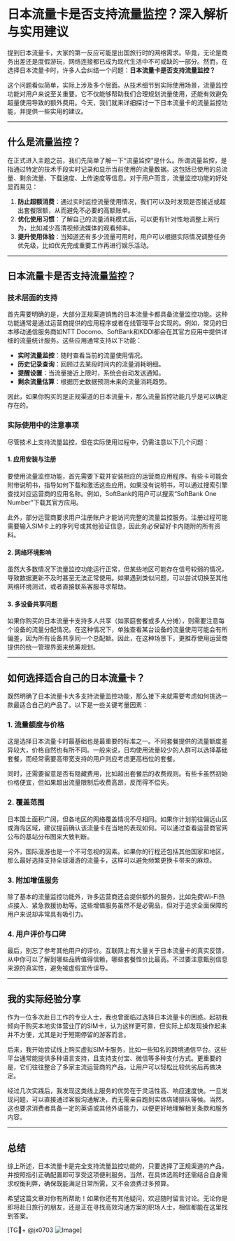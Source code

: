 # 日本流量卡是否支持流量监控？深入解析与实用建议

提到日本流量卡，大家的第一反应可能是出国旅行时的网络需求。毕竟，无论是商务出差还是度假游玩，网络连接都已成为现代生活中不可或缺的一部分。然而，在选择日本流量卡时，许多人会纠结一个问题：**日本流量卡是否支持流量监控？**

这个问题看似简单，实际上涉及多个层面。从技术细节到实际使用场景，流量监控功能对用户来说至关重要。它不仅能够帮助我们合理规划流量使用，还能有效避免超量使用导致的额外费用。今天，我们就来详细探讨一下日本流量卡的流量监控功能，并提供一些实用的建议。

---

## 什么是流量监控？

在正式进入主题之前，我们先简单了解一下“流量监控”是什么。所谓流量监控，是指通过特定的技术手段实时记录和显示当前使用的流量数据。这包括已使用的总流量、剩余流量、下载速度、上传速度等信息。对于用户而言，流量监控功能的好处显而易见：

1. **防止超额消费**：通过实时监控流量使用情况，我们可以及时发现是否接近或超出套餐限额，从而避免不必要的高额账单。
2. **优化使用习惯**：了解自己的流量消耗模式后，可以更有针对性地调整上网行为，比如减少高清视频流媒体的观看频率。
3. **提升使用体验**：当知道还有多少流量可用时，用户可以根据实际情况调整任务优先级，比如优先完成重要工作再进行娱乐活动。

---

## 日本流量卡是否支持流量监控？

### 技术层面的支持

首先需要明确的是，大部分正规渠道销售的日本流量卡都具备流量监控功能。这种功能通常是通过运营商提供的应用程序或者在线管理平台实现的。例如，常见的日本移动通信服务商如NTT Docomo、SoftBank和KDDI都会在其官方应用中提供详细的流量统计服务。这些应用通常支持以下功能：

- **实时流量监控**：随时查看当前的流量使用情况。
- **历史记录查询**：回顾过去某段时间内的流量消耗明细。
- **提醒设置**：当流量接近上限时，系统会自动发送通知。
- **剩余流量估算**：根据历史数据预测未来的流量消耗趋势。

因此，如果你购买的是正规渠道的日本流量卡，那么流量监控功能几乎是可以确定存在的。

### 实际使用中的注意事项

尽管技术上支持流量监控，但在实际使用过程中，仍需注意以下几个问题：

#### 1. **应用安装与注册**
要使用流量监控功能，首先需要下载并安装相应的运营商应用程序。有些卡可能会附带说明书，指导如何下载和激活这些应用。如果没有说明书，可以通过搜索引擎查找对应运营商的应用名称。例如，SoftBank的用户可以搜索“SoftBank One Number”下载其官方应用。

此外，部分运营商要求用户注册账户才能访问完整的流量监控服务。注册过程可能需要输入SIM卡上的序列号或其他验证信息，因此务必保留好卡内随附的所有资料。

#### 2. **网络环境影响**
虽然大多数情况下流量监控功能运行正常，但某些地区可能存在信号较弱的情况，导致数据更新不及时甚至无法正常使用。如果遇到类似问题，可以尝试切换至其他网络环境测试，或者直接联系客服寻求帮助。

#### 3. **多设备共享问题**
如果你购买的日本流量卡支持多人共享（如家庭套餐或多人分摊），则需要注意每个设备的流量分配情况。在这种情况下，单独查看某台设备的流量使用可能会有所偏差，因为所有设备共享同一个总配额。因此，在这种场景下，更推荐使用运营商提供的统一管理界面来统筹规划。

---

## 如何选择适合自己的日本流量卡？

既然明确了日本流量卡大多支持流量监控功能，那么接下来就需要考虑如何挑选一款最适合自己的产品了。以下是一些关键考量因素：

### 1. **流量额度与价格**
这是选择日本流量卡时最基础也是最重要的标准之一。不同套餐提供的流量额度差异较大，价格自然也有所不同。一般来说，日均使用流量较少的人群可以选择基础套餐，而经常需要高带宽支持的用户则应考虑更高档位的套餐。

同时，还需要留意是否有隐藏费用，比如超出套餐后的收费规则。有些卡虽然初始价格便宜，但如果超出流量限制后收费高昂，反而得不偿失。

### 2. **覆盖范围**
日本国土面积广阔，但各地区的网络覆盖情况不尽相同。如果你计划前往偏远山区或海岛区域，建议提前确认该流量卡在当地的表现如何。可以通过查看运营商官网公布的基站分布图来大致判断。

另外，国际漫游也是一个不可忽视的因素。如果你的行程还包括其他国家和地区，那么最好选择支持全球漫游的流量卡，这样可以避免频繁更换卡带来的麻烦。

### 3. **附加增值服务**
除了基本的流量监控功能外，许多运营商还会提供额外的服务，比如免费Wi-Fi热点接入、紧急救援协助等。这些增值服务虽然不是必需品，但对于追求全面保障的用户来说却非常具有吸引力。

### 4. **用户评价与口碑**
最后，别忘了参考其他用户的评价。互联网上有大量关于日本流量卡的真实反馈，从中你可以了解到哪些品牌值得信赖，哪些套餐性价比最高。不过要注意甄别信息来源的真实性，避免被虚假宣传误导。

---

## 我的实际经验分享

作为一位多次赴日工作的专业人士，我也曾面临过选择日本流量卡的困惑。起初我倾向于购买本地实体营业厅的SIM卡，认为这样更可靠，但实际上却发现操作起来并不方便，尤其是对于短期停留的游客而言。

后来，我开始尝试线上购买虚拟SIM卡服务，比如一些知名的跨境通信平台。这些平台通常能提供多种语言支持，且支持支付宝、微信等多种支付方式。更重要的是，它们往往整合了多家主流运营商的产品，让用户可以轻松比较优劣后再做决定。

经过几次实践后，我发现这类线上服务的优势在于灵活性高、响应速度快。一旦发现问题，可以直接通过客服沟通解决，而无需亲自跑到实体店铺排队等候。当然，这也要求消费者具备一定的英语或其他外语能力，以便更好地理解相关条款和服务内容。

---

## 总结

综上所述，日本流量卡是完全支持流量监控功能的，只要选择了正规渠道的产品，并按照指引正确配置即可享受这项便利服务。当然，在具体选购时还需结合自身需求权衡利弊，确保既能满足日常所需，又不会浪费过多预算。

希望这篇文章对你有所帮助！如果你还有其他疑问，欢迎随时留言讨论。无论你是即将赴日旅行的朋友，还是正在寻找高效沟通方案的职场人士，相信都能在这里找到答案。

[TG💪+ @jx0703 ![Image](https://github.com/user-attachments/assets/dbca1d08-cadb-493c-b0ec-ad6f7a83f270)]